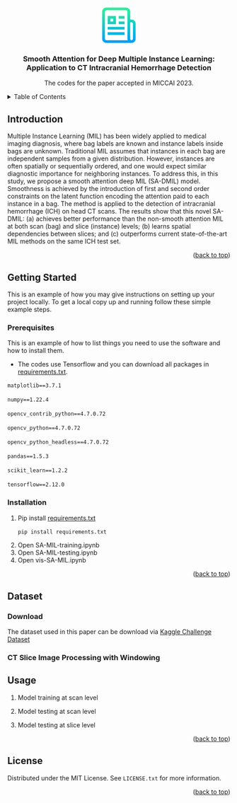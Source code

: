 <!-- Improved compatibility of back to top link: See: https://github.com/othneildrew/Best-README-Template/pull/73 -->
<a name="readme-top"></a>
<!--
*** Thanks for checking out the Best-README-Template. If you have a suggestion
*** that would make this better, please fork the repo and create a pull request
*** or simply open an issue with the tag "enhancement".
*** Don't forget to give the project a star!
*** Thanks again! Now go create something AMAZING! :D
-->



<!-- PROJECT SHIELDS -->
<!--
*** I'm using markdown "reference style" links for readability.
*** Reference links are enclosed in brackets [ ] instead of parentheses ( ).
*** See the bottom of this document for the declaration of the reference variables
*** for contributors-url, forks-url, etc. This is an optional, concise syntax you may use.
*** https://www.markdownguide.org/basic-syntax/#reference-style-links
-->

<!-- PROJECT LOGO -->
<br />
<div align="center">
  <a href="https://github.com/othneildrew/Best-README-Template">
    <img src="images/logo.png" alt="Logo" width="80" height="80">
  </a>

  <h3 align="center">Smooth Attention for Deep Multiple Instance
Learning: Application to CT Intracranial
Hemorrhage Detection</h3>

  <p align="center">
    The codes for the paper accepted in MICCAI 2023.
  </p>
</div>



<!-- TABLE OF CONTENTS -->
<details>
  <summary>Table of Contents</summary>
  <ol>
    <li>
      <a href="#introduction">Introduction</a>
    </li>
    <li>
      <a href="#getting-started">Getting Started</a>
      <ul>
        <li><a href="#prerequisites">Prerequisites</a></li>
        <li><a href="#installation">Installation</a></li>
      </ul>
    </li>
    <li><a href="#usage">Usage</a></li>
  </ol>
</details>



<!-- INTRODUCTION -->
## Introduction

Multiple Instance Learning (MIL) has been widely applied to medical imaging diagnosis, where bag labels are known and instance labels inside bags are unknown. Traditional MIL assumes that instances in each bag are independent samples from a given distribution. However, instances are often spatially or sequentially ordered, and one would expect similar diagnostic importance for neighboring instances. To address this, in this study, we propose a smooth attention deep MIL (SA-DMIL) model. Smoothness is achieved by the introduction of first and second order constraints on the latent function encoding the attention paid to each instance in a bag. The method is applied to the detection of intracranial hemorrhage (ICH) on head CT scans.
The results show that this novel SA-DMIL: (a) achieves better performance than the non-smooth attention MIL at both scan (bag) and slice (instance) levels; (b) learns spatial dependencies between slices; and (c) outperforms current state-of-the-art MIL methods on the same ICH test set.   

<p align="right">(<a href="#readme-top">back to top</a>)</p>


<!-- GETTING STARTED -->
## Getting Started

This is an example of how you may give instructions on setting up your project locally.
To get a local copy up and running follow these simple example steps.

### Prerequisites

This is an example of how to list things you need to use the software and how to install them.
* The codes use Tensorflow and you can download all packages in [requirements.txt](https://github.com/YunanWu2168/SA-MIL/blob/master/requirements.txt).

```
matplotlib==3.7.1

numpy==1.22.4

opencv_contrib_python==4.7.0.72

opencv_python==4.7.0.72

opencv_python_headless==4.7.0.72

pandas==1.5.3

scikit_learn==1.2.2

tensorflow==2.12.0
```

### Installation

1. Pip install [requirements.txt](https://github.com/YunanWu2168/SA-MIL/blob/master/requirements.txt)
   ```sh
   pip install requirements.txt
   ```
2. Open SA-MIL-training.ipynb
3. Open SA-MIL-testing.ipynb
4. Open vis-SA-MIL.ipynb

<p align="right">(<a href="#readme-top">back to top</a>)</p>

## Dataset

### Download
The dataset used in this paper can be download via [Kaggle Challenge Dataset](https://www.kaggle.com/competitions/rsna-intracranial-hemorrhage-detection/data)

### CT Slice Image Processing with Windowing 


<!-- USAGE EXAMPLES -->
## Usage

1. Model training at scan level

2. Model testing at scan level

3. Model testing at slice level

<p align="right">(<a href="#readme-top">back to top</a>)</p>


<!-- LICENSE -->
## License

Distributed under the MIT License. See `LICENSE.txt` for more information.

<p align="right">(<a href="#readme-top">back to top</a>)</p>

